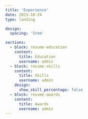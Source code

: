 ```yaml
---
title: 'Experience'
date: 2023-10-24
type: landing

design:
  spacing: '5rem'

sections:
  - block: resume-education
    content:
      title: Education
      username: admin
  - block: resume-skills
    content:
      title: Skills
      username: admin
    design:
      show_skill_percentage: false
  - block: resume-awards
    content:
      title: Awards
      username: admin
---
```

